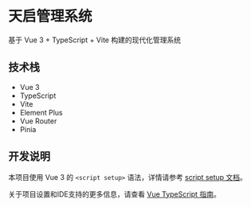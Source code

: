 # 天启管理系统

基于 Vue 3 + TypeScript + Vite 构建的现代化管理系统

## 技术栈

- Vue 3
- TypeScript
- Vite
- Element Plus
- Vue Router
- Pinia

## 开发说明

本项目使用 Vue 3 的 `<script setup>` 语法，详情请参考 [script setup 文档](https://v3.vuejs.org/api/sfc-script-setup.html#sfc-script-setup)。

关于项目设置和IDE支持的更多信息，请查看 [Vue TypeScript 指南](https://vuejs.org/guide/typescript/overview.html#project-setup)。
